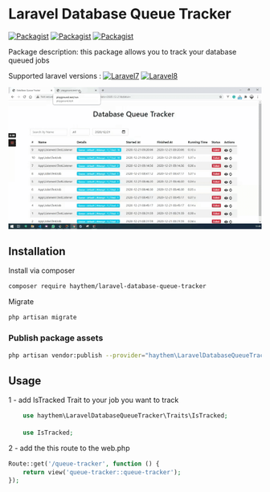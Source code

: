 # Laravel Database Queue Tracker

[![Packagist](https://img.shields.io/packagist/v/haythem/laravel-database-queue-tracker.svg)](https://packagist.org/packages/haythem/laravel-database-queue-tracker)
[![Packagist](https://poser.pugx.org/haythem/laravel-database-queue-tracker/d/total.svg)](https://packagist.org/packages/haythem/laravel-database-queue-tracker)
[![Packagist](https://img.shields.io/packagist/l/haythem/laravel-database-queue-tracker.svg)](https://packagist.org/packages/haythem/laravel-database-queue-tracker)

Package description: this package allows you to track your database queued jobs


Supported laravel versions : [![Laravel7](https://badge.fury.io/js/survey-monkey-streams.svg)](//npmjs.com/package/survey-monkey-streams)
[![Laravel8](https://badge.fury.io/js/survey-monkey-streams.svg)](//npmjs.com/package/survey-monkey-streams)




![alt text](https://github.com/haythembenkhlifa/laravel-database-queue-tracker/blob/master/src/img/animation.gif)

## Installation

Install via composer
```bash
composer require haythem/laravel-database-queue-tracker
```

Migrate
```bash
php artisan migrate
```

### Publish package assets

```bash
php artisan vendor:publish --provider="haythem\LaravelDatabaseQueueTracker\ServiceProvider"
```

## Usage

1 - add IsTracked Trait to your job you want to track
```php
    use haythem\LaravelDatabaseQueueTracker\Traits\IsTracked;

    use IsTracked;
```

2 - add the this route to the web.php

```php
Route::get('/queue-tracker', function () {
    return view('queue-tracker::queue-tracker');
});
```

